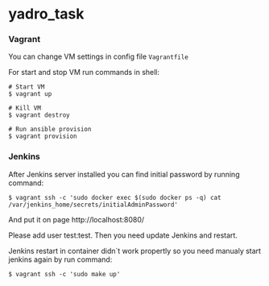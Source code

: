 # yadro_task

### Vagrant 

You can change VM settings in config file `Vagrantfile`

For start and stop VM run commands in shell:

```
# Start VM 
$ vagrant up

# Kill VM 
$ vagrant destroy

# Run ansible provision
$ vagrant provision
```

### Jenkins

After Jenkins server installed you can find initial password by running command:

```
$ vagrant ssh -c 'sudo docker exec $(sudo docker ps -q) cat /var/jenkins_home/secrets/initialAdminPassword'
```

And put it on page  http://localhost:8080/

Please add user test:test. Then you need update Jenkins and restart.

Jenkins restart in container didn`t work propertly so you need manualy start jenkins again by run command:

```
$ vagrant ssh -c 'sudo make up'
```